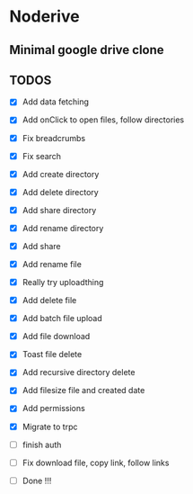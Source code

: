 # Noderive
Minimal google drive clone
---

## TODOS
- [x] Add data fetching
- [x] Add onClick to open files, follow directories
- [x] Fix breadcrumbs
- [x] Fix search
- [x] Add create directory
- [x] Add delete directory
- [x] Add share directory
- [x] Add rename directory
- [x] Add share
- [x] Add rename file
- [x] Really try uploadthing
- [x] Add delete file
- [x] Add batch file upload
- [x] Add file download
- [x] Toast file delete
- [x] Add recursive directory delete
- [x] Add filesize file and created date
- [x] Add permissions
- [x] Migrate to trpc
- [ ] finish  auth
- [ ] Fix download file, copy link, follow links
- [ ] Done !!!

